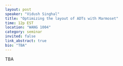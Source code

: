 ```yaml
---
layout: post
speaker: "Vidush Singhal"
title: "Optimizing the layout of ADTs with Marmoset"
time: 12p EST
location: "WANG 1004"
category: seminar
invited: false
link_abstract: true
bio: "TBA"
---
```

TBA
